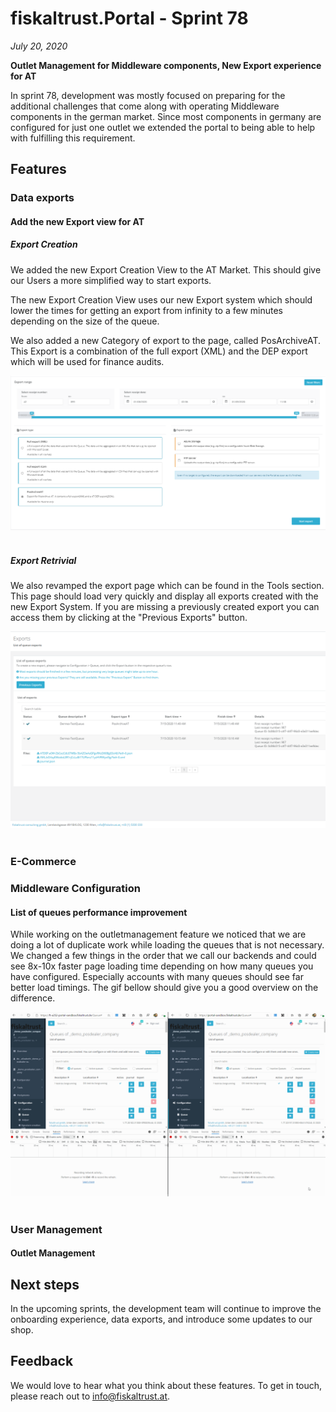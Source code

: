 # fiskaltrust.Portal - Sprint 78
_July 20, 2020_

**Outlet Management for Middleware components, New Export experience for AT**

In sprint 78, development was mostly focused on preparing for the additional challenges that come along with operating Middleware components in the german market. Since most components in germany are configured for just one outlet we extended the portal to being able to help with fulfilling this requirement.

## Features

### Data exports

#### Add the new Export view for AT
##### Export Creation

We added the new Export Creation View to the AT Market. This should give our Users a more simplified way to start exports.

The new Export Creation View uses our new Export system which should lower the times for getting an export from infinity to a few minutes depending on the size of the queue.

We also added a new Category of export to the page, called PosArchiveAT. This Export is a combination of the full export (XML) and the DEP export which will be used for finance audits. 

![new-export-page-at](images/sprint-78/new-export-at.png)<br><br>

#####  Export Retrivial
We also revamped the export page which can be found in the Tools section. This page should load very quickly and display all exports created with the new Export System. If you are missing a previously created export you can access them by clicking at the "Previous Exports" button.

![new-export-page-at](images/sprint-78/new-export-list-at.png)<br><br>

### E-Commerce

### Middleware Configuration

#### List of queues performance improvement

While working on the outletmanagement feature we noticed that we are doing a lot of duplicate work while loading the queues that is not necessary. We changed a few things in the order that we call our backends and could see 8x-10x faster page loading time depending on how many queues you have configured. Especially accounts with many queues should see far better load timings. The gif bellow should give you a good overview on the difference.

![new-export-page-at](images/sprint-78/queue_list_performance.gif)<br><br>

### User Management

#### Outlet Management


## Next steps
In the upcoming sprints, the development team will continue to improve the onboarding experience, data exports, and introduce some updates to our shop.

## Feedback
We would love to hear what you think about these features. To get in touch, please reach out to [info@fiskaltrust.at](mailto:info@fiskaltrust.at).